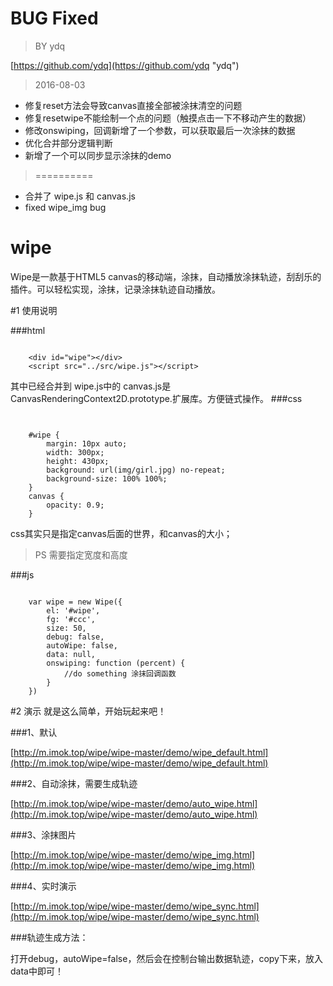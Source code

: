 
# BUG Fixed

> BY ydq

[https://github.com/ydq](https://github.com/ydq "ydq")

> 2016-08-03


- 修复reset方法会导致canvas直接全部被涂抹清空的问题
- 修复resetwipe不能绘制一个点的问题（触摸点击一下不移动产生的数据）
- 修改onswiping，回调新增了一个参数，可以获取最后一次涂抹的数据
- 优化合并部分逻辑判断
- 新增了一个可以同步显示涂抹的demo


> ==========


- 合并了 wipe.js 和 canvas.js
- fixed wipe_img bug

# wipe

Wipe是一款基于HTML5 canvas的移动端，涂抹，自动播放涂抹轨迹，刮刮乐的插件。可以轻松实现，涂抹，记录涂抹轨迹自动播放。


#1 使用说明

###html

```

	<div id="wipe"></div>
	<script src="../src/wipe.js"></script>

```

其中已经合并到 wipe.js中的 canvas.js是CanvasRenderingContext2D.prototype.扩展库。方便链式操作。
###css


```


	#wipe {
		margin: 10px auto;
		width: 300px;
		height: 430px;
		background: url(img/girl.jpg) no-repeat;
		background-size: 100% 100%;
	}
	canvas {
		opacity: 0.9;
	}
```

css其实只是指定canvas后面的世界，和canvas的大小；
>PS 需要指定宽度和高度
>
###js

```

	var wipe = new Wipe({
		el: '#wipe',
		fg: '#ccc',
		size: 50,
		debug: false,
		autoWipe: false,
		data: null,
		onswiping: function (percent) {
			//do something 涂抹回调函数
		}
	})
```

#2 演示 就是这么简单，开始玩起来吧！


###1、默认

[http://m.imok.top/wipe/wipe-master/demo/wipe_default.html](http://m.imok.top/wipe/wipe-master/demo/wipe_default.html)

###2、自动涂抹，需要生成轨迹

[http://m.imok.top/wipe/wipe-master/demo/auto_wipe.html](http://m.imok.top/wipe/wipe-master/demo/auto_wipe.html)


###3、涂抹图片

[http://m.imok.top/wipe/wipe-master/demo/wipe_img.html](http://m.imok.top/wipe/wipe-master/demo/wipe_img.html)

###4、实时演示

[http://m.imok.top/wipe/wipe-master/demo/wipe_sync.html](http://m.imok.top/wipe/wipe-master/demo/wipe_sync.html)


###轨迹生成方法：

打开debug，autoWipe=false，然后会在控制台输出数据轨迹，copy下来，放入 data中即可！
